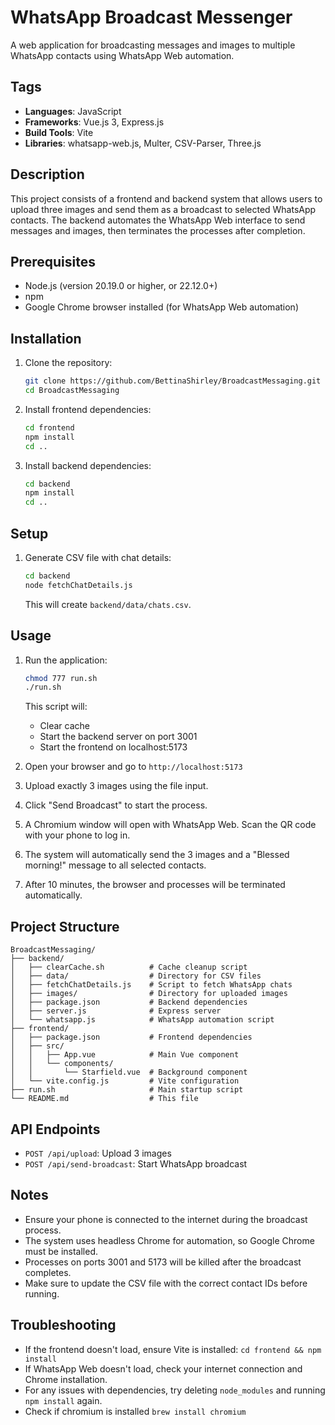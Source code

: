 # WhatsApp Broadcast Messenger

A web application for broadcasting messages and images to multiple WhatsApp contacts using WhatsApp Web automation.

## Tags

- **Languages**: JavaScript
- **Frameworks**: Vue.js 3, Express.js
- **Build Tools**: Vite
- **Libraries**: whatsapp-web.js, Multer, CSV-Parser, Three.js

## Description

This project consists of a frontend and backend system that allows users to upload three images and send them as a broadcast to selected WhatsApp contacts. The backend automates the WhatsApp Web interface to send messages and images, then terminates the processes after completion.

## Prerequisites

- Node.js (version 20.19.0 or higher, or 22.12.0+)
- npm
- Google Chrome browser installed (for WhatsApp Web automation)

## Installation

1. Clone the repository:
   ```bash
   git clone https://github.com/BettinaShirley/BroadcastMessaging.git
   cd BroadcastMessaging
   ```

2. Install frontend dependencies:
   ```bash
   cd frontend
   npm install
   cd ..
   ```

3. Install backend dependencies:
   ```bash
   cd backend
   npm install
   cd ..
   ```

## Setup

1. Generate CSV file with chat details:
   ```bash
   cd backend
   node fetchChatDetails.js
   ```
   This will create `backend/data/chats.csv`.

## Usage

1. Run the application:
   ```bash
   chmod 777 run.sh
   ./run.sh
   ```
   This script will:
   - Clear cache
   - Start the backend server on port 3001
   - Start the frontend on localhost:5173

2. Open your browser and go to `http://localhost:5173`

3. Upload exactly 3 images using the file input.

4. Click "Send Broadcast" to start the process.

5. A Chromium window will open with WhatsApp Web. Scan the QR code with your phone to log in.

6. The system will automatically send the 3 images and a "Blessed morning!" message to all selected contacts.

7. After 10 minutes, the browser and processes will be terminated automatically.

## Project Structure

```
BroadcastMessaging/
├── backend/
│   ├── clearCache.sh          # Cache cleanup script
│   ├── data/                  # Directory for CSV files
│   ├── fetchChatDetails.js    # Script to fetch WhatsApp chats
│   ├── images/                # Directory for uploaded images
│   ├── package.json           # Backend dependencies
│   ├── server.js              # Express server
│   └── whatsapp.js            # WhatsApp automation script
├── frontend/
│   ├── package.json           # Frontend dependencies
│   ├── src/
│   │   ├── App.vue            # Main Vue component
│   │   └── components/
│   │       └── Starfield.vue  # Background component
│   └── vite.config.js         # Vite configuration
├── run.sh                     # Main startup script
└── README.md                  # This file
```

## API Endpoints

- `POST /api/upload`: Upload 3 images
- `POST /api/send-broadcast`: Start WhatsApp broadcast

## Notes

- Ensure your phone is connected to the internet during the broadcast process.
- The system uses headless Chrome for automation, so Google Chrome must be installed.
- Processes on ports 3001 and 5173 will be killed after the broadcast completes.
- Make sure to update the CSV file with the correct contact IDs before running.

## Troubleshooting

- If the frontend doesn't load, ensure Vite is installed: `cd frontend && npm install`
- If WhatsApp Web doesn't load, check your internet connection and Chrome installation.
- For any issues with dependencies, try deleting `node_modules` and running `npm install` again.
- Check if chromium is installed `brew install chromium`
